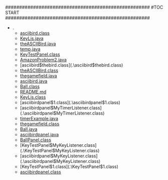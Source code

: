 



####################################################
#TOC START
####################################################
* .
    * [asciibird.class](.\asciibird.class)
    * [KeyLis.java](.\KeyLis.java)
    * [theASCIIBird.java](.\theASCIIBird.java)
    * [temp.java](.\temp.java)
    * [KeyTestPanel.class](.\KeyTestPanel.class)
    * [AmazonProblem2.java](.\AmazonProblem2.java)
    * [asciibird$thebird.class](.\asciibird$thebird.class)
    * [theASCIIBird.class](.\theASCIIBird.class)
    * [thegamefield.java](.\thegamefield.java)
    * [asciibird.java](.\asciibird.java)
    * [Ball.class](.\Ball.class)
    * [README.md](.\README.md)
    * [KeyLis.class](.\KeyLis.class)
    * [asciibirdpanel$1.class](.\asciibirdpanel$1.class)
    * [asciibirdpanel$MyTimerListener.class](.\asciibirdpanel$MyTimerListener.class)
    * [timerExample.java](.\timerExample.java)
    * [thegamefield.class](.\thegamefield.class)
    * [Ball.java](.\Ball.java)
    * [asciibirdpanel.java](.\asciibirdpanel.java)
    * [BallPanel.class](.\BallPanel.class)
    * [KeyTestPanel$MyKeyListener.class](.\KeyTestPanel$MyKeyListener.class)
    * [asciibirdpanel$MyKeyListener.class](.\asciibirdpanel$MyKeyListener.class)
    * [KeyTestPanel$1.class](.\KeyTestPanel$1.class)
    * [asciibirdpanel.class](.\asciibirdpanel.class)

